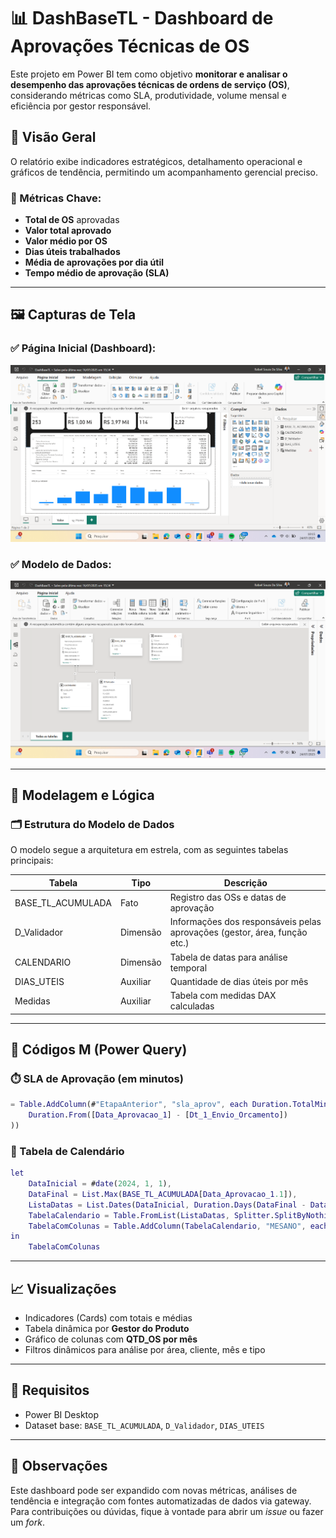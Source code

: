 # 📊 DashBaseTL - Dashboard de Aprovações Técnicas de OS

Este projeto em Power BI tem como objetivo **monitorar e analisar o desempenho das aprovações técnicas de ordens de serviço (OS)**, considerando métricas como SLA, produtividade, volume mensal e eficiência por gestor responsável.

## 📌 Visão Geral

O relatório exibe indicadores estratégicos, detalhamento operacional e gráficos de tendência, permitindo um acompanhamento gerencial preciso.

### 🔎 Métricas Chave:
- **Total de OS** aprovadas
- **Valor total aprovado**
- **Valor médio por OS**
- **Dias úteis trabalhados**
- **Média de aprovações por dia útil**
- **Tempo médio de aprovação (SLA)**

---

## 🖼️ Capturas de Tela

### ✅ Página Inicial (Dashboard):
![Dashboard - Visão Geral](./Captura%20de%20tela%202025-07-24%20101517.png)

### ✅ Modelo de Dados:
![Modelo Relacional](./Captura%20de%20tela%202025-07-24%20101634.png)

---

## 🧠 Modelagem e Lógica

### 🗂️ Estrutura do Modelo de Dados

O modelo segue a arquitetura em estrela, com as seguintes tabelas principais:

| Tabela               | Tipo         | Descrição                                                                 |
|----------------------|--------------|---------------------------------------------------------------------------|
| BASE_TL_ACUMULADA    | Fato         | Registro das OSs e datas de aprovação                                     |
| D_Validador          | Dimensão     | Informações dos responsáveis pelas aprovações (gestor, área, função etc.)|
| CALENDARIO           | Dimensão     | Tabela de datas para análise temporal                                     |
| DIAS_UTEIS           | Auxiliar     | Quantidade de dias úteis por mês                                          |
| Medidas              | Auxiliar     | Tabela com medidas DAX calculadas                                         |

---

## 🧾 Códigos M (Power Query)

### ⏱️ SLA de Aprovação (em minutos)

```m
= Table.AddColumn(#"EtapaAnterior", "sla_aprov", each Duration.TotalMinutes(
    Duration.From([Data_Aprovacao_1] - [Dt_1_Envio_Orcamento])
))
```

### 📆 Tabela de Calendário

```m
let
    DataInicial = #date(2024, 1, 1),
    DataFinal = List.Max(BASE_TL_ACUMULADA[Data_Aprovacao_1.1]),
    ListaDatas = List.Dates(DataInicial, Duration.Days(DataFinal - DataInicial)+1, #duration(1,0,0,0)),
    TabelaCalendario = Table.FromList(ListaDatas, Splitter.SplitByNothing(), {"Date"}),
    TabelaComColunas = Table.AddColumn(TabelaCalendario, "MESANO", each Text.PadStart(Text.From(Date.Month([Date])), 2, "0") & "/" & Text.End(Text.From(Date.Year([Date])), 2))
in
    TabelaComColunas
```

---

## 📈 Visualizações

- Indicadores (Cards) com totais e médias
- Tabela dinâmica por **Gestor do Produto**
- Gráfico de colunas com **QTD_OS por mês**
- Filtros dinâmicos para análise por área, cliente, mês e tipo

---

## 📁 Requisitos

- Power BI Desktop
- Dataset base: `BASE_TL_ACUMULADA`, `D_Validador`, `DIAS_UTEIS`

---

## 📌 Observações

Este dashboard pode ser expandido com novas métricas, análises de tendência e integração com fontes automatizadas de dados via gateway. Para contribuições ou dúvidas, fique à vontade para abrir um *issue* ou fazer um *fork*.
